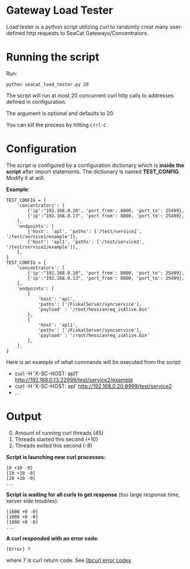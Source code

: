 Gateway Load Tester
===

Load tester is a python script utilizing curl to randomly creat many user-defined http requests to SeaCat Gateways/Concentrators.

# Running the script

Run:

```
python seacat_load_tester.py 20
```

The script will run at most 20 concurrent curl http calls to addresses defined in configuration.

The argument is optional and defaults to 20.

You can kill the process by hitting ```Ctrl-C```

# Configuration

The script is configured by a configuration dictionary which is **inside the script** after import statements. The dictionary is named **TEST_CONFIG**. Modify it at will.

**Example**:

```
TEST_CONFIG = {
	'concentrators': [
		{'ip':"192.168.0.20", 'port_from': 8000, 'port_to': 25499},
		{'ip':"192.168.0.13", 'port_from': 8000, 'port_to': 25499},
	],
	'endpoints': [
		{'host': 'apl', 'paths': ['/test/service1', '/test/service1/example']},
		{'host': 'apl1', 'paths': ['/test/service2', '/test/service2/example']},
	],
}
TEST_CONFIG = {
	'concentrators': [
		{'ip':"192.168.0.20", 'port_from': 8000, 'port_to': 25499},
		{'ip':"192.168.0.13", 'port_from': 8000, 'port_to': 25499},
	],
	'endpoints': [
		{
			'host': 'apl',
			'paths': ['/FiskalServer/syncservice'],
			'payload' : '/root/hessianreq_isAlive.bin'
		},
		{
			'host': 'apl1',
			'paths': ['/FiskalServer/syncservice'],
			'payload' : '/root/hessianreq_isAlive.bin'
		},
	],
}
```

Here is an example of what commands will be executed from the script:

- curl -H 'X-SC-HOST: apl1' http://192.168.0.13:22999/test/service2/example
- curl -H 'X-SC-HOST: apl' http://192.168.0.20:8999/test/service2
- ...

# Output
0. Amount of running curl threads (45)
1. Threads started this second (+10)
2. Threads exited this second (-8)

**Script is launching new curl processes:**

```
[0 +10 -0]
[10 +10 -0]
[20 +10 -0]
...
```

**Script is waiting for all curls to get response** (too large response time, server side troubles):

```
[1000 +0 -0]
[1000 +0 -0]
[1000 +0 -0]
...
```

**A curl responded with an error code**:

```
[Error] 7
```

where 7 is curl return code. See [libcurl error codes](https://curl.haxx.se/libcurl/c/libcurl-errors.html)

